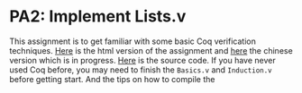 # PA2: Implement Lists.v

This assignment is to get familiar with some basic Coq verification techniques.
[Here](https://softwarefoundations.cis.upenn.edu/current/lf-current/toc.html) is the html version of the assignment and [here](https://coq-zh.github.io/SF-zh/) the chinese version which is in progress.
[Here](https://softwarefoundations.cis.upenn.edu/current/lf-current/lf.tgz) is the source code.
If you have never used Coq before, you may need to finish the `Basics.v` and `Induction.v` before getting start. And the tips on how to compile the 
